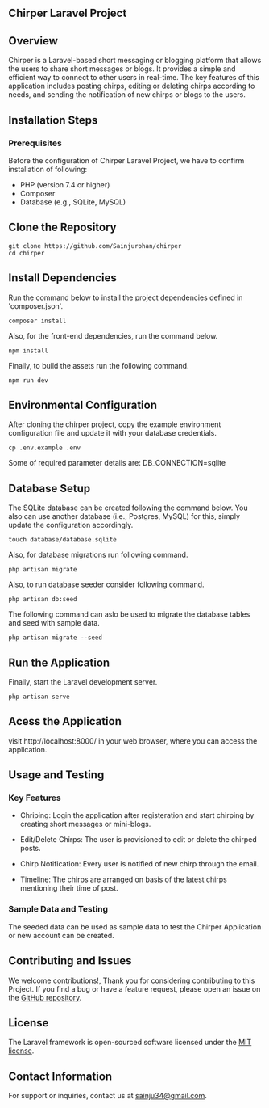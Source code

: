 ## Chirper Laravel Project

## Overview

Chirper is a Laravel-based short messaging or blogging platform that allows the users to share short messages or blogs. It provides a
simple and efficient way to connect to other users in real-time. The key features of this application includes posting chirps, editing
or deleting chirps according to needs, and sending the notification of new chirps or blogs to the users.

## Installation Steps
### Prerequisites
Before the configuration of Chirper Laravel Project, we have to confirm installation of following:

- PHP (version 7.4 or higher)
- Composer
- Database (e.g., SQLite, MySQL)

## Clone the Repository

```
git clone https://github.com/Sainjurohan/chirper
cd chirper
```

## Install Dependencies
Run the command below to install the project dependencies defined in 'composer.json'.
```
composer install
```

Also, for the front-end dependencies, run the command below.
```
npm install
```

Finally, to build the assets run the following command.
```
npm run dev
```

## Environmental Configuration

After cloning the chirper project, copy the example environment configuration file and update it with your database credentials.
```
cp .env.example .env
```

Some of required parameter details are:
DB_CONNECTION=sqlite

## Database Setup

The SQLite database can be created following the command below. You also can use another database (i.e., Postgres, MySQL) for this, simply update the configuration accordingly.
```
touch database/database.sqlite
```

Also, for database migrations run following command.
```
php artisan migrate
```

Also, to run database seeder consider following command.
```
php artisan db:seed
```

The following command can aslo be used to migrate the database tables and seed with sample data.
```
php artisan migrate --seed
```

## Run the Application

Finally, start the Laravel development server.
```
php artisan serve
```
## Acess the Application

visit http://localhost:8000/ in your web browser, where you can access the application.

## Usage and Testing

### Key Features

- Chriping: Login the application after registeration and start chirping by creating short messages or mini-blogs.

- Edit/Delete Chirps: The user is provisioned to edit or delete the chirped posts.

- Chirp Notification: Every user is notified of new chirp through the email.

- Timeline: The chirps are arranged on basis of the latest chirps mentioning their time of post. 

### Sample Data and Testing

The seeded data can be used as sample data to test the Chirper Application or new account can be created.

## Contributing and Issues

We welcome contributions!, Thank you for considering contributing to this Project. If you find a bug or have a feature request, please open an issue on the [GitHub repository](https://github.com/Sainjurohan/chirper/issues).

## License

The Laravel framework is open-sourced software licensed under the [MIT license](https://opensource.org/licenses/MIT).

## Contact Information

For support or inquiries, contact us at sainju34@gmail.com.
